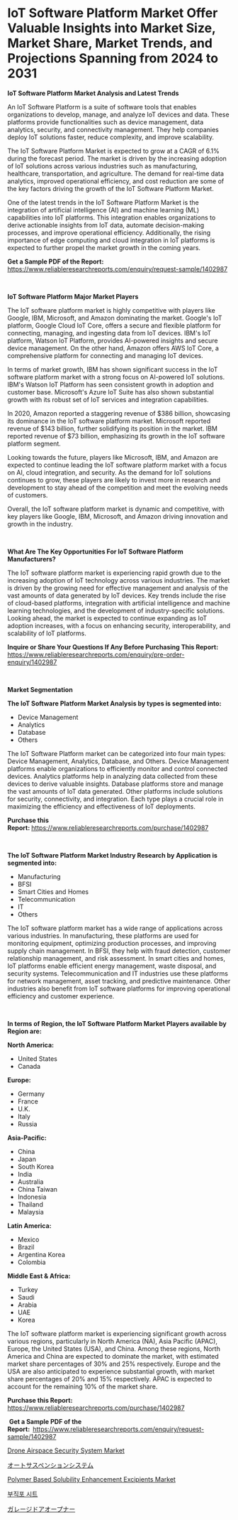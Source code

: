 <p><h1>IoT Software Platform Market Offer Valuable Insights into Market Size, Market Share, Market Trends, and Projections Spanning from 2024 to 2031</h1></p><p><strong>IoT Software Platform Market Analysis and Latest Trends</strong></p>
<p><p>An IoT Software Platform is a suite of software tools that enables organizations to develop, manage, and analyze IoT devices and data. These platforms provide functionalities such as device management, data analytics, security, and connectivity management. They help companies deploy IoT solutions faster, reduce complexity, and improve scalability.</p><p>The IoT Software Platform Market is expected to grow at a CAGR of 6.1% during the forecast period. The market is driven by the increasing adoption of IoT solutions across various industries such as manufacturing, healthcare, transportation, and agriculture. The demand for real-time data analytics, improved operational efficiency, and cost reduction are some of the key factors driving the growth of the IoT Software Platform Market.</p><p>One of the latest trends in the IoT Software Platform Market is the integration of artificial intelligence (AI) and machine learning (ML) capabilities into IoT platforms. This integration enables organizations to derive actionable insights from IoT data, automate decision-making processes, and improve operational efficiency. Additionally, the rising importance of edge computing and cloud integration in IoT platforms is expected to further propel the market growth in the coming years.</p></p>
<p><strong>Get a Sample PDF of the Report:&nbsp;</strong> <a href="https://www.reliableresearchreports.com/enquiry/request-sample/1402987">https://www.reliableresearchreports.com/enquiry/request-sample/1402987</a></p>
<p>&nbsp;</p>
<p><strong>IoT Software Platform Major Market Players</strong></p>
<p><p>The IoT software platform market is highly competitive with players like Google, IBM, Microsoft, and Amazon dominating the market. Google's IoT platform, Google Cloud IoT Core, offers a secure and flexible platform for connecting, managing, and ingesting data from IoT devices. IBM's IoT platform, Watson IoT Platform, provides AI-powered insights and secure device management. On the other hand, Amazon offers AWS IoT Core, a comprehensive platform for connecting and managing IoT devices.</p><p>In terms of market growth, IBM has shown significant success in the IoT software platform market with a strong focus on AI-powered IoT solutions. IBM's Watson IoT Platform has seen consistent growth in adoption and customer base. Microsoft's Azure IoT Suite has also shown substantial growth with its robust set of IoT services and integration capabilities.</p><p>In 2020, Amazon reported a staggering revenue of $386 billion, showcasing its dominance in the IoT software platform market. Microsoft reported revenue of $143 billion, further solidifying its position in the market. IBM reported revenue of $73 billion, emphasizing its growth in the IoT software platform segment.</p><p>Looking towards the future, players like Microsoft, IBM, and Amazon are expected to continue leading the IoT software platform market with a focus on AI, cloud integration, and security. As the demand for IoT solutions continues to grow, these players are likely to invest more in research and development to stay ahead of the competition and meet the evolving needs of customers.</p><p>Overall, the IoT software platform market is dynamic and competitive, with key players like Google, IBM, Microsoft, and Amazon driving innovation and growth in the industry.</p></p>
<p>&nbsp;</p>
<p><strong>What Are The Key Opportunities For IoT Software Platform Manufacturers?</strong></p>
<p><p>The IoT software platform market is experiencing rapid growth due to the increasing adoption of IoT technology across various industries. The market is driven by the growing need for effective management and analysis of the vast amounts of data generated by IoT devices. Key trends include the rise of cloud-based platforms, integration with artificial intelligence and machine learning technologies, and the development of industry-specific solutions. Looking ahead, the market is expected to continue expanding as IoT adoption increases, with a focus on enhancing security, interoperability, and scalability of IoT platforms.</p></p>
<p><strong>Inquire or Share Your Questions If Any Before Purchasing This Report:</strong> <a href="https://www.reliableresearchreports.com/enquiry/pre-order-enquiry/1402987">https://www.reliableresearchreports.com/enquiry/pre-order-enquiry/1402987</a></p>
<p>&nbsp;</p>
<p><strong>Market Segmentation</strong></p>
<p><strong>The IoT Software Platform Market Analysis by types is segmented into:</strong></p>
<p><ul><li>Device Management</li><li>Analytics</li><li>Database</li><li>Others</li></ul></p>
<p><p>The IoT Software Platform market can be categorized into four main types: Device Management, Analytics, Database, and Others. Device Management platforms enable organizations to efficiently monitor and control connected devices. Analytics platforms help in analyzing data collected from these devices to derive valuable insights. Database platforms store and manage the vast amounts of IoT data generated. Other platforms include solutions for security, connectivity, and integration. Each type plays a crucial role in maximizing the efficiency and effectiveness of IoT deployments.</p></p>
<p><strong>Purchase this Report:&nbsp;</strong><a href="https://www.reliableresearchreports.com/purchase/1402987">https://www.reliableresearchreports.com/purchase/1402987</a></p>
<p>&nbsp;</p>
<p><strong>The IoT Software Platform Market Industry Research by Application is segmented into:</strong></p>
<p><ul><li>Manufacturing</li><li>BFSI</li><li>Smart Cities and Homes</li><li>Telecommunication</li><li>IT</li><li>Others</li></ul></p>
<p><p>The IoT software platform market has a wide range of applications across various industries. In manufacturing, these platforms are used for monitoring equipment, optimizing production processes, and improving supply chain management. In BFSI, they help with fraud detection, customer relationship management, and risk assessment. In smart cities and homes, IoT platforms enable efficient energy management, waste disposal, and security systems. Telecommunication and IT industries use these platforms for network management, asset tracking, and predictive maintenance. Other industries also benefit from IoT software platforms for improving operational efficiency and customer experience.</p></p>
<p>&nbsp;</p>
<p><strong>In terms of Region, the IoT Software Platform Market Players available by Region are:</strong></p>
<p>
    <p> <strong> North America: </strong>
        <ul>
            <li>United States</li>
            <li>Canada</li>
        </ul>
        </p> 
    <p> <strong> Europe: </strong>
        <ul>
            <li>Germany</li>
            <li>France</li>
            <li>U.K.</li>
            <li>Italy</li>
            <li>Russia</li>
        </ul>
        </p> 
    <p> <strong> Asia-Pacific: </strong>
        <ul>
            <li>China</li>
            <li>Japan</li>
            <li>South Korea</li>
            <li>India</li>
            <li>Australia</li>
            <li>China Taiwan</li>
            <li>Indonesia</li>
            <li>Thailand</li>
            <li>Malaysia</li>
        </ul>
        </p> 
    <p> <strong> Latin America: </strong>
        <ul>
            <li>Mexico</li>
            <li>Brazil</li>
            <li>Argentina Korea</li>
            <li>Colombia</li>
        </ul>
        </p> 
    <p> <strong> Middle East & Africa: </strong>
        <ul>
            <li>Turkey</li>
            <li>Saudi</li>
            <li>Arabia</li>
            <li>UAE</li>
            <li>Korea</li>
        </ul>
    </p>
    </p>
<p><p>The IoT software platform market is experiencing significant growth across various regions, particularly in North America (NA), Asia Pacific (APAC), Europe, the United States (USA), and China. Among these regions, North America and China are expected to dominate the market, with estimated market share percentages of 30% and 25% respectively. Europe and the USA are also anticipated to experience substantial growth, with market share percentages of 20% and 15% respectively. APAC is expected to account for the remaining 10% of the market share.</p></p>
<p><strong>Purchase this Report: </strong><a href="https://www.reliableresearchreports.com/purchase/1402987">https://www.reliableresearchreports.com/purchase/1402987</a></p>
<p>&nbsp;<strong>Get a Sample PDF of the Report:&nbsp;&nbsp;</strong><a href="https://www.reliableresearchreports.com/enquiry/request-sample/1402987">https://www.reliableresearchreports.com/enquiry/request-sample/1402987</a></p>
<p><strong></strong></p>
<p><p><a href="https://github.com/Chiragrp22/Market-Research-Report-List-3/blob/main/drone-airspace-security-system-market.md">Drone Airspace Security System Market</a></p><p><a href="https://medium.com/@joanne.southgate/%E8%87%AA%E5%8B%95%E8%BB%8A%E3%82%B5%E3%82%B9%E3%83%9A%E3%83%B3%E3%82%B7%E3%83%A7%E3%83%B3%E3%82%B7%E3%82%B9%E3%83%86%E3%83%A0%E5%B8%82%E5%A0%B4%E3%81%AF-%E5%B8%82%E5%A0%B4%E3%82%B7%E3%82%A7%E3%82%A2-%E5%B8%82%E5%A0%B4%E3%83%88%E3%83%AC%E3%83%B3%E3%83%89-%E5%B8%82%E5%A0%B4%E6%88%90%E9%95%B7%E3%81%AB%E9%96%A2%E3%81%99%E3%82%8B%E6%83%85%E5%A0%B1%E3%82%92%E6%8F%90%E4%BE%9B%E3%81%97%E3%81%BE%E3%81%99-e5acfbefaa5a">オートサスペンションシステム</a></p><p><a href="https://view.publitas.com/reportprime-1/insights-into-polymer-based-solubility-enhancement-excipients-market-size-analysing-market-share-trends-and-growth-from-2024-to-2031/">Polymer Based Solubility Enhancement Excipients Market</a></p><p><a href="https://medium.com/@sarissaschmalingtr6fz2739/%EB%B9%84%EC%A7%A0-%EC%8B%9C%ED%8A%B8-%EC%8B%9C%EC%9E%A5-%EB%B6%84%EC%84%9D-%EA%B8%80%EB%A1%9C%EB%B2%8C-%EC%82%B0%EC%97%85-%EC%A0%84%EB%A7%9D-%EB%B0%8F-%EC%98%88%EC%B8%A1-2024%EB%85%84%EB%B6%80%ED%84%B0-2031%EB%85%84%EA%B9%8C%EC%A7%80-51304ecf2c2b">부직포 시트</a></p><p><a href="https://medium.com/@joanne.southgate/%E3%82%AC%E3%83%AC%E3%83%BC%E3%82%B8%E3%83%89%E3%82%A2%E3%82%AA%E3%83%BC%E3%83%97%E3%83%8A%E3%83%BC%E5%B8%82%E5%A0%B4%E5%88%86%E6%9E%90-%E3%81%9D%E3%81%AEcagr-%E5%B8%82%E5%A0%B4%E3%82%BB%E3%82%B0%E3%83%A1%E3%83%B3%E3%83%86%E3%83%BC%E3%82%B7%E3%83%A7%E3%83%B3-%E3%81%8A%E3%82%88%E3%81%B3%E3%82%B0%E3%83%AD%E3%83%BC%E3%83%90%E3%83%AB%E7%94%A3%E6%A5%AD%E6%A6%82%E8%A6%81-2974c9b0c818">ガレージドアオープナー</a></p></p>